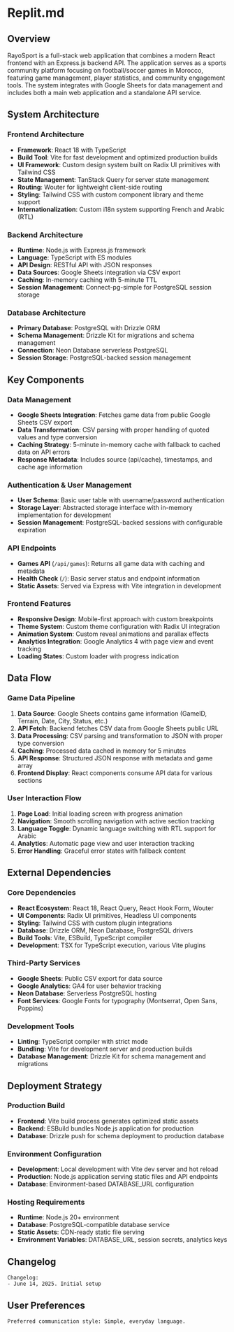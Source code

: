 # Replit.md

## Overview

RayoSport is a full-stack web application that combines a modern React frontend with an Express.js backend API. The application serves as a sports community platform focusing on football/soccer games in Morocco, featuring game management, player statistics, and community engagement tools. The system integrates with Google Sheets for data management and includes both a main web application and a standalone API service.

## System Architecture

### Frontend Architecture
- **Framework**: React 18 with TypeScript
- **Build Tool**: Vite for fast development and optimized production builds
- **UI Framework**: Custom design system built on Radix UI primitives with Tailwind CSS
- **State Management**: TanStack Query for server state management
- **Routing**: Wouter for lightweight client-side routing
- **Styling**: Tailwind CSS with custom component library and theme support
- **Internationalization**: Custom i18n system supporting French and Arabic (RTL)

### Backend Architecture
- **Runtime**: Node.js with Express.js framework
- **Language**: TypeScript with ES modules
- **API Design**: RESTful API with JSON responses
- **Data Sources**: Google Sheets integration via CSV export
- **Caching**: In-memory caching with 5-minute TTL
- **Session Management**: Connect-pg-simple for PostgreSQL session storage

### Database Architecture
- **Primary Database**: PostgreSQL with Drizzle ORM
- **Schema Management**: Drizzle Kit for migrations and schema management
- **Connection**: Neon Database serverless PostgreSQL
- **Session Storage**: PostgreSQL-backed session management

## Key Components

### Data Management
- **Google Sheets Integration**: Fetches game data from public Google Sheets CSV export
- **Data Transformation**: CSV parsing with proper handling of quoted values and type conversion
- **Caching Strategy**: 5-minute in-memory cache with fallback to cached data on API errors
- **Response Metadata**: Includes source (api/cache), timestamps, and cache age information

### Authentication & User Management
- **User Schema**: Basic user table with username/password authentication
- **Storage Layer**: Abstracted storage interface with in-memory implementation for development
- **Session Management**: PostgreSQL-backed sessions with configurable expiration

### API Endpoints
- **Games API** (`/api/games`): Returns all game data with caching and metadata
- **Health Check** (`/`): Basic server status and endpoint information
- **Static Assets**: Served via Express with Vite integration in development

### Frontend Features
- **Responsive Design**: Mobile-first approach with custom breakpoints
- **Theme System**: Custom theme configuration with Radix UI integration
- **Animation System**: Custom reveal animations and parallax effects
- **Analytics Integration**: Google Analytics 4 with page view and event tracking
- **Loading States**: Custom loader with progress indication

## Data Flow

### Game Data Pipeline
1. **Data Source**: Google Sheets contains game information (GameID, Terrain, Date, City, Status, etc.)
2. **API Fetch**: Backend fetches CSV data from Google Sheets public URL
3. **Data Processing**: CSV parsing and transformation to JSON with proper type conversion
4. **Caching**: Processed data cached in memory for 5 minutes
5. **API Response**: Structured JSON response with metadata and game array
6. **Frontend Display**: React components consume API data for various sections

### User Interaction Flow
1. **Page Load**: Initial loading screen with progress animation
2. **Navigation**: Smooth scrolling navigation with active section tracking
3. **Language Toggle**: Dynamic language switching with RTL support for Arabic
4. **Analytics**: Automatic page view and user interaction tracking
5. **Error Handling**: Graceful error states with fallback content

## External Dependencies

### Core Dependencies
- **React Ecosystem**: React 18, React Query, React Hook Form, Wouter
- **UI Components**: Radix UI primitives, Headless UI components
- **Styling**: Tailwind CSS with custom plugin integrations
- **Database**: Drizzle ORM, Neon Database, PostgreSQL drivers
- **Build Tools**: Vite, ESBuild, TypeScript compiler
- **Development**: TSX for TypeScript execution, various Vite plugins

### Third-Party Services
- **Google Sheets**: Public CSV export for data source
- **Google Analytics**: GA4 for user behavior tracking
- **Neon Database**: Serverless PostgreSQL hosting
- **Font Services**: Google Fonts for typography (Montserrat, Open Sans, Poppins)

### Development Tools
- **Linting**: TypeScript compiler with strict mode
- **Bundling**: Vite for development server and production builds
- **Database Management**: Drizzle Kit for schema management and migrations

## Deployment Strategy

### Production Build
- **Frontend**: Vite build process generates optimized static assets
- **Backend**: ESBuild bundles Node.js application for production
- **Database**: Drizzle push for schema deployment to production database

### Environment Configuration
- **Development**: Local development with Vite dev server and hot reload
- **Production**: Node.js application serving static files and API endpoints
- **Database**: Environment-based DATABASE_URL configuration

### Hosting Requirements
- **Runtime**: Node.js 20+ environment
- **Database**: PostgreSQL-compatible database service
- **Static Assets**: CDN-ready static file serving
- **Environment Variables**: DATABASE_URL, session secrets, analytics keys

## Changelog

```
Changelog:
- June 14, 2025. Initial setup
```

## User Preferences

```
Preferred communication style: Simple, everyday language.
```